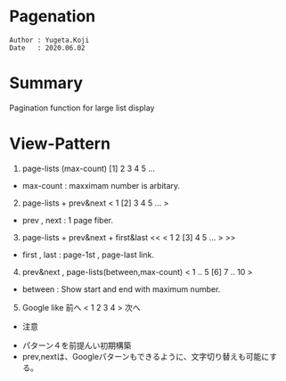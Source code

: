 Pagenation
==
```
Author : Yugeta.Koji
Date   : 2020.06.02
```

# Summary
Pagination function for large list display


# View-Pattern

1. page-lists (max-count)
[1] 2 3 4 5 ...
- max-count : maxximam number is arbitary.


2. page-lists + prev&next
< 1 [2] 3 4 5 ... >
- prev , next : 1 page fiber.


3. page-lists + prev&next + first&last
<< < 1 2 [3] 4 5 ... > >>
- first , last : page-1st , page-last link.


4. prev&next , page-lists(between,max-count)
< 1 .. 5 [6] 7 .. 10 >
- between : Show start and end with maximum number.


5. Google like
前へ < 1 2 3 4 > 次へ

  * 注意
  - パターン４を前提んい初期構築
  - prev,nextは、Googleパターンもできるように、文字切り替えも可能にする。



